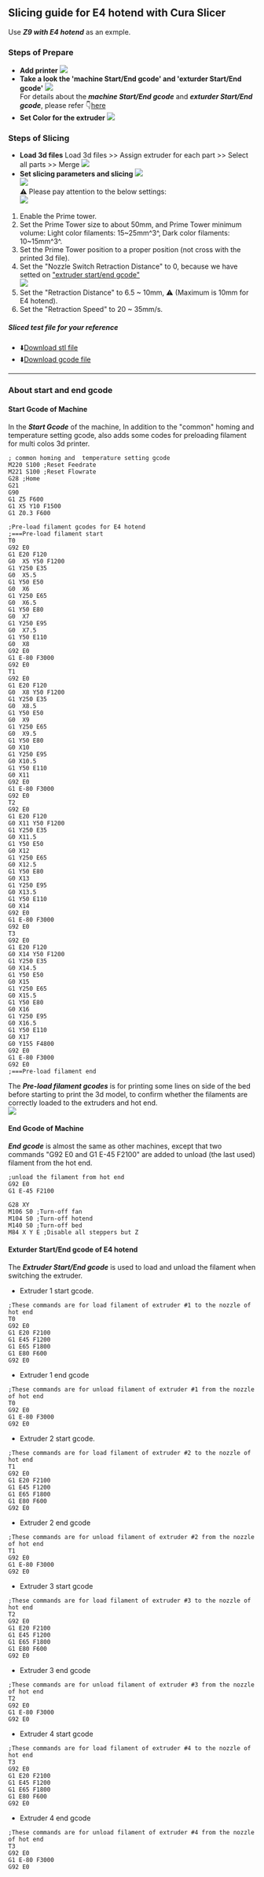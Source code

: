 ## Slicing guide for E4 hotend with Cura Slicer
Use ***Z9 with E4 hotend*** as an exmple.
### Steps of Prepare
- **Add printer** 
![](./E4_1.gif)
- **Take a look the 'machine Start/End gcode' and 'exturder Start/End gcode'** 
![](./E4_2.gif)    
For details about the ***machine Start/End gcode***  and ***exturder Start/End gcode***, please refer :point_down:[here](#about-start-and-end-gcode)
- **Set Color for the extruder**
![](./E4_3.gif)    

### Steps of Slicing
- **Load 3d files**
Load 3d files >> Assign extruder for each part >> Select all parts >> Merge
![](./E4_4.gif)    
- **Set slicing parameters and slicing**
![](./E4_5.gif)    
![](./E4_6.gif)    
  :warning: Please pay attention to the below settings:   
![](./E4_Settings_1.jpg)
> 
  1. Enable the Prime tower.
  2. Set the Prime Tower size to about 50mm, and Prime Tower minimum volume: Light color filaments: 15~25mm^3^, Dark color filaments: 10~15mm^3^.  
  3. Set the Prime Tower position to a proper position (not cross with the printed 3d file).
  4. Set the "Nozzle Switch Retraction Distance" to 0, because we have setted on ["extruder start/end gcode"](#exturder-startend-gcode-of-e4-hotend)   
![](./E4_Settings_2.jpg)  
  5. Set the "Retraction Distance" to 6.5 ~ 10mm, :warning: (Maximum is 10mm for E4 hotend).
  6. Set the "Retraction Speed" to 20 ~ 35mm/s.

##### Sliced test file for your reference
- :arrow_down:[Download stl file](./4C_test_stl.zip)
- :arrow_down:[Download gcode file](./Z9E4_4C_TEST_Cura.zip)


-----------
### About start and end gcode
#### Start Gcode of Machine
In the ***Start Gcode*** of the machine, In addition to the "common" homing and temperature setting gcode,  also adds some codes for preloading filament for multi colos 3d printer.
>
    ; common homing and  temperature setting gcode
    M220 S100 ;Reset Feedrate
    M221 S100 ;Reset Flowrate
    G28 ;Home
    G21
    G90
    G1 Z5 F600
    G1 X5 Y10 F1500
    G1 Z0.3 F600

    ;Pre-load filament gcodes for E4 hotend
    ;===Pre-load filament start
    T0
    G92 E0
    G1 E20 F120
    G0  X5 Y50 F1200
    G1 Y250 E35
    G0  X5.5
    G1 Y50 E50
    G0  X6
    G1 Y250 E65
    G0  X6.5
    G1 Y50 E80
    G0  X7
    G1 Y250 E95
    G0  X7.5
    G1 Y50 E110
    G0  X8
    G92 E0
    G1 E-80 F3000
    G92 E0
    T1
    G92 E0
    G1 E20 F120
    G0  X8 Y50 F1200
    G1 Y250 E35
    G0  X8.5
    G1 Y50 E50
    G0  X9
    G1 Y250 E65
    G0  X9.5
    G1 Y50 E80
    G0 X10
    G1 Y250 E95
    G0 X10.5
    G1 Y50 E110
    G0 X11
    G92 E0
    G1 E-80 F3000
    G92 E0
    T2
    G92 E0
    G1 E20 F120
    G0 X11 Y50 F1200
    G1 Y250 E35
    G0 X11.5
    G1 Y50 E50
    G0 X12
    G1 Y250 E65
    G0 X12.5
    G1 Y50 E80
    G0 X13
    G1 Y250 E95
    G0 X13.5
    G1 Y50 E110
    G0 X14
    G92 E0
    G1 E-80 F3000
    G92 E0
    T3
    G92 E0
    G1 E20 F120
    G0 X14 Y50 F1200
    G1 Y250 E35
    G0 X14.5
    G1 Y50 E50
    G0 X15
    G1 Y250 E65
    G0 X15.5
    G1 Y50 E80
    G0 X16
    G1 Y250 E95
    G0 X16.5
    G1 Y50 E110
    G0 X17
    G0 Y155 F4800
    G92 E0
    G1 E-80 F3000
    G92 E0
    ;===Pre-load filament end
  The ***Pre-load filament gcodes*** is for printing some lines on side of the bed before starting to print the 3d model, to confirm whether the filaments are correctly loaded to the extruders and hot end.  
![](./E4_PreloadFilaments.jpg)

#### End Gcode of Machine 
***End gcode*** is almost the same as other machines, except that two commands "G92 E0 and G1 E-45 F2100" are added to unload (the last used) filament from the hot end.
>
    ;unload the filament from hot end
    G92 E0
    G1 E-45 F2100
  
    G28 XY
    M106 S0 ;Turn-off fan
    M104 S0 ;Turn-off hotend
    M140 S0 ;Turn-off bed
    M84 X Y E ;Disable all steppers but Z

#### Exturder Start/End gcode of E4 hotend
The ***Extruder Start/End gcode*** is used to load and unload the filament when switching the extruder.
- Extruder 1 start gcode.
>
    ;These commands are for load filament of extruder #1 to the nozzle of hot end
    T0
    G92 E0
    G1 E20 F2100
    G1 E45 F1200
    G1 E65 F1800
    G1 E80 F600
    G92 E0
- Extruder 1 end gcode
>
    ;These commands are for unload filament of extruder #1 from the nozzle of hot end
    T0
    G92 E0
    G1 E-80 F3000
    G92 E0
- Extruder 2 start gcode.
>
    ;These commands are for load filament of extruder #2 to the nozzle of hot end
    T1
    G92 E0
    G1 E20 F2100
    G1 E45 F1200
    G1 E65 F1800
    G1 E80 F600
    G92 E0
- Extruder 2 end gcode
>
    ;These commands are for unload filament of extruder #2 from the nozzle of hot end
    T1
    G92 E0
    G1 E-80 F3000
    G92 E0
- Extruder 3 start gcode    
>
    ;These commands are for load filament of extruder #3 to the nozzle of hot end
    T2
    G92 E0
    G1 E20 F2100
    G1 E45 F1200
    G1 E65 F1800
    G1 E80 F600
    G92 E0
- Extruder 3 end gcode
>
    ;These commands are for unload filament of extruder #3 from the nozzle of hot end
    T2
    G92 E0
    G1 E-80 F3000
    G92 E0
- Extruder 4 start gcode    
>
    ;These commands are for load filament of extruder #4 to the nozzle of hot end
    T3
    G92 E0
    G1 E20 F2100
    G1 E45 F1200
    G1 E65 F1800
    G1 E80 F600
    G92 E0
- Extruder 4 end gcode
>
    ;These commands are for unload filament of extruder #4 from the nozzle of hot end
    T3
    G92 E0
    G1 E-80 F3000
    G92 E0